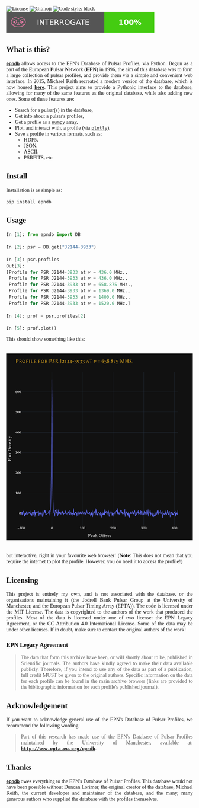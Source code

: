 <div style="font-family:JetBrainsMono Nerd Font">

![License][license-badge]
[![Gitmoji][gitmoji-badge]][gitmoji]
[![Code style: black][black-badge]][black]
[![Interrogate][interrogate-badge]][interrogate]

<div align="justify">

## What is this?

[**`epndb`**][epndb] allows access to the EPN's Database of Pulsar Profiles, via
Python. Begun as a part of the **E**uropean **P**ulsar **N**etwork (**EPN**) in
1996, the aim of this database was to form a large collection of pulsar
profiles, and provide them via a simple and convenient web interface. In 2015,
Michael Keith recreated a modern version of the database, which is now housed
[**here**][epnweb]. This project aims to provide a Pythonic interface to the
database, allowing for many of the same features as the original database, while
also adding new ones. Some of these features are:

- Search for a pulsar(s) in the database,
- Get info about a pulsar's profiles,
- Get a profile as a [`numpy`][numpy] array,
- Plot, and interact with, a profile (via [`plotly`][plotly]),
- Save a profile in various formats, such as:
  - HDF5,
  - JSON,
  - ASCII,
  - PSRFITS, etc.

## Install

Installation is as simple as:

```bash
pip install epndb
```

## Usage

```python
In [1]: from epndb import DB

In [2]: psr = DB.get("J2144-3933")

In [3]: psr.profiles
Out[3]:
[Profile for PSR J2144-3933 at 𝜈 = 436.0 MHz.,
 Profile for PSR J2144-3933 at 𝜈 = 436.0 MHz.,
 Profile for PSR J2144-3933 at 𝜈 = 658.875 MHz.,
 Profile for PSR J2144-3933 at 𝜈 = 1369.0 MHz.,
 Profile for PSR J2144-3933 at 𝜈 = 1400.0 MHz.,
 Profile for PSR J2144-3933 at 𝜈 = 1520.0 MHz.]

In [4]: prof = psr.profiles[2]

In [5]: prof.plot()
```

This should show something like this:

<br/>
<div align="center">
<img
    src="./assets/prof.png"
    alt="Profile for PSR J2144-3933 at 658.875 MHz"
/>
</div>
<br/>

but interactive, right in your favourite web browser! (**Note**: This does not
mean that you require the internet to plot the profile. However, you do need it
to access the profile!)

## Licensing

This project is entirely my own, and is not associated with the database, or the
organisations maintaining it (the Jodrell Bank Pulsar Group at the University of
Manchester, and the European Pulsar Timing Array (EPTA)). The code is licensed
under the MIT License. The data is copyrighted to the authors of the work that
produced the profiles. Most of the data is licensed under one of two license:
the EPN Legacy Agreement, or the CC Attribution 4.0 International License. Some
of the data may be under other licenses. If in doubt, make sure to contact the
original authors of the work!

### EPN Legacy Agreement

> The data that form this archive have been, or will shortly about to be,
> published in Scientific journals. The authors have kindly agreed to make their
> data available publicly. Therefore, if you intend to use any of the data as
> part of a publication, full credit MUST be given to the original authors.
> Specific information on the data for each profile can be found in the main
> archive browser (links are provided to the bibliographic information for each
> profile's published journal).

## Acknowledgement

If you want to acknowledge general use of the EPN's Database of Pulsar Profiles,
we recommend the following wording:

> Part of this research has made use of the EPN's Database of Pulsar Profiles
> maintained by the University of Manchester, available at:
> [**`http://www.epta.eu.org/epndb`**][epnweb].

## Thanks

[**`epndb`**][epndb] owes everything to the EPN's Database of Pulsar Profiles.
This database would not have been possible without Duncan Lorimer, the original
creator of the database, Michael Keith, the current developer and maintainer of
the database, and the many, many generous authors who supplied the database with
the profiles themselves.

</div>

</div>

[numpy]: https://numpy.org
[gitmoji]: https://gitmoji.dev
[plotly]: https://plotly.com/python
[black]: https://github.com/psf/black
[epnweb]: http://www.epta.eu.org/epndb
[interrogate-badge]: assets/docs_cov.svg
[epndb]: https://github.com/astrogewgaw/epndb
[interrogate]: https://github.com/econchick/interrogate
[license-badge]: https://img.shields.io/github/license/astrogewgaw/epndb?style=for-the-badge
[black-badge]: https://img.shields.io/badge/code%20style-black-000000.svg?style=for-the-badge
[gitmoji-badge]: https://img.shields.io/badge/gitmoji-%20😜%20😍-FFDD67.svg?style=for-the-badge
